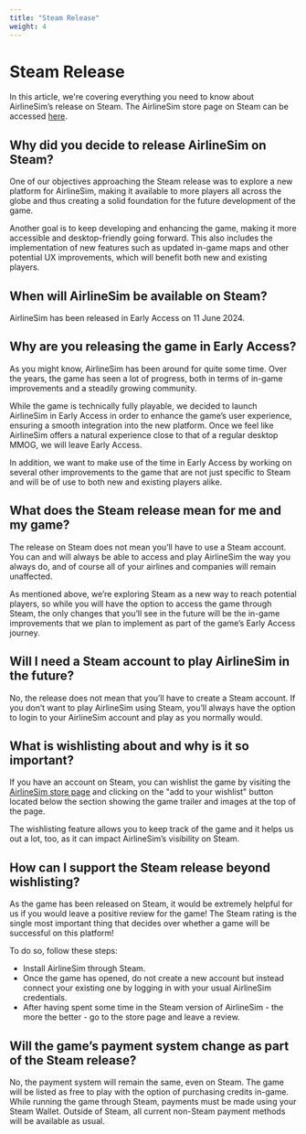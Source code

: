 ```yaml
---
title: "Steam Release"
weight: 4
---
```


# Steam Release

In this article, we're covering everything you need to know about AirlineSim’s release on Steam. The AirlineSim store page on Steam can be accessed [here](https://store.steampowered.com/app/2715810/AirlineSim/).

## Why did you decide to release AirlineSim on Steam?

One of our objectives approaching the Steam release was to explore a new platform for AirlineSim, making it available to more players all across the globe and thus creating a solid foundation for the future development of the game.

Another goal is to keep developing and enhancing the game, making it more accessible and desktop-friendly going forward. This also includes the implementation of new features such as updated in-game maps and other potential UX improvements, which will benefit both new and existing players.

## When will AirlineSim be available on Steam?

AirlineSim has been released in Early Access on 11 June 2024.

## Why are you releasing the game in Early Access?

As you might know, AirlineSim has been around for quite some time. Over the years, the game has seen a lot of progress, both in terms of in-game improvements and a steadily growing community.

While the game is technically fully playable, we decided to launch AirlineSim in Early Access in order to enhance the game’s user experience, ensuring a smooth integration into the new platform. Once we feel like AirlineSim offers a natural experience close to that of a regular desktop MMOG, we will leave Early Access.

In addition, we want to make use of the time in Early Access by working on several other improvements to the game that are not just specific to Steam and will be of use to both new and existing players alike.

## What does the Steam release mean for me and my game?

The release on Steam does not mean you’ll have to use a Steam account. You can and will always be able to access and play AirlineSim the way you always do, and of course all of your airlines and companies will remain unaffected.

As mentioned above, we’re exploring Steam as a new way to reach potential players, so while you will have the option to access the game through Steam, the only changes that you’ll see in the future will be the in-game improvements that we plan to implement as part of the game’s Early Access journey.

## Will I need a Steam account to play AirlineSim in the future?

No, the release does not mean that you’ll have to create a Steam account. If you don’t want to play AirlineSim using Steam, you’ll always have the option to login to your AirlineSim account and play as you normally would.

## What is wishlisting about and why is it so important?

If you have an account on Steam, you can wishlist the game by visiting the [AirlineSim store page](https://store.steampowered.com/app/2715810/AirlineSim/) and clicking on the "add to your wishlist" button located below the section showing the game trailer and images at the top of the page.

The wishlisting feature allows you to keep track of the game and it helps us out a lot, too, as it can impact AirlineSim’s visibility on Steam.

## How can I support the Steam release beyond wishlisting?

As the game has been released on Steam, it would be extremely helpful for us if you would leave a positive review for the game! The Steam rating is the single most important thing that decides over whether a game will be successful on this platform!

To do so, follow these steps:

* Install AirlineSim through Steam.
* Once the game has opened, do not create a new account but instead connect your existing one by logging in with your usual AirlineSim credentials.
* After having spent some time in the Steam version of AirlineSim - the more the better - go to the store page and leave a review.

## Will the game’s payment system change as part of the Steam release?

No, the payment system will remain the same, even on Steam. The game will be listed as free to play with the option of purchasing credits in-game. While running the game through Steam, payments must be made using your Steam Wallet. Outside of Steam, all current non-Steam payment methods will be available as usual.